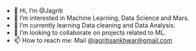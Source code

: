 - 👋 Hi, I’m @Jagriti
- 👀 I’m interested in Machine Learning, Data Science and Mars.
- 🌱 I’m currently learning Data cleaning and Data Analysis.
- 💞️ I’m looking to collaborate on projects related to ML.
- 📫 How to reach me: Mail @jagritisankhwar@gmail.com

<!---
JagritiHub/JagritiHub is a ✨ special ✨ repository because its `README.md` (this file) appears on your GitHub profile.
You can click the Preview link to take a look at your changes.
--->
